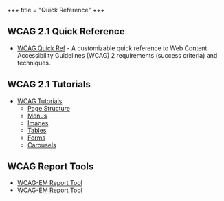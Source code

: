 +++
title = "Quick Reference"
+++

## WCAG 2.1 Quick Reference

-	[WCAG Quick Ref](https://www.w3.org/WAI/WCAG21/quickref/) - A customizable quick reference to Web Content Accessibility Guidelines (WCAG) 2 requirements (success criteria) and techniques.

## WCAG 2.1 Tutorials
-	[WCAG Tutorials](https://www.w3.org/WAI/tutorials/page-structure/)
	-	[Page Structure](https://www.w3.org/WAI/tutorials/page-structure/)
	-	[Menus](https://www.w3.org/WAI/tutorials/menus/)
	-	[Images](https://www.w3.org/WAI/tutorials/images/)
	-	[Tables](https://www.w3.org/WAI/tutorials/tables/)
	-	[Forms](https://www.w3.org/WAI/tutorials/forms/)
	-	[Carousels](https://www.w3.org/WAI/tutorials/carousels/)

## WCAG Report Tools
- 	[WCAG-EM Report Tool](https://www.w3.org/WAI/eval/report-tool/#!/)
- 	[WCAG-EM Report Tool](https://www.w3.org/WAI/eval/report-tool/#!/)